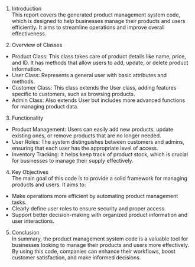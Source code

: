 1. Introduction  
This report covers the generated  product management system code, which is designed to help businesses manage their products and users efficiently. It aims to streamline operations and improve overall effectiveness.

2. Overview of Classes  
- Product Class: This class takes care of product details like name, price, and ID. It has methods that allow users to add, update, or delete product information.
- User Class: Represents a general user with basic attributes and methods.
- Customer Class: This class extends the User class, adding features specific to customers, such as browsing products.
- Admin Class: Also extends User but includes more advanced functions for managing product data.

3. Functionality  
- Product Management: Users can easily add new products, update existing ones, or remove products that are no longer needed.
- User Roles: The system distinguishes between customers and admins, ensuring that each user has the appropriate level of access.
- Inventory Tracking: It helps keep track of product stock, which is crucial for businesses to manage their supply effectively.

4. Key Objectives  
The main goal of this code is to provide a solid framework for managing products and users. It aims to:
- Make operations more efficient by automating product management tasks.
- Clearly define user roles to ensure security and proper access.
- Support better decision-making with organized product information and user interactions.

5. Conclusion  
In summary, the product management system code is a valuable tool for businesses looking to manage their products and users more effectively. By using this code, companies can enhance their workflows, boost customer satisfaction, and make informed decisions.

